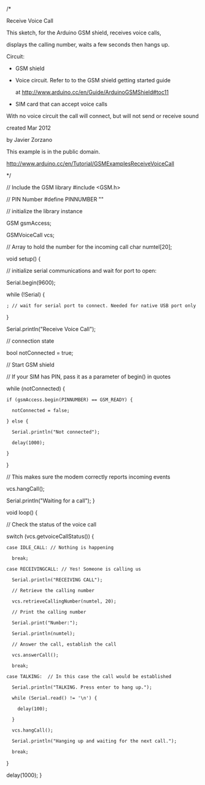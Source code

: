 /*

 Receive Voice Call

 This sketch, for the Arduino GSM shield, receives voice calls,

 displays the calling number, waits a few seconds then hangs up.

 Circuit:

 * GSM shield

 * Voice circuit. Refer to to the GSM shield getting started guide

   at http://www.arduino.cc/en/Guide/ArduinoGSMShield#toc11

 * SIM card that can accept voice calls

 With no voice circuit the call will connect, but will not send or receive sound

 created Mar 2012

 by Javier Zorzano

 This example is in the public domain.

 http://www.arduino.cc/en/Tutorial/GSMExamplesReceiveVoiceCall

 */

// Include the GSM library
#include <GSM.h>

// PIN Number
#define PINNUMBER ""

// initialize the library instance

GSM gsmAccess;

GSMVoiceCall vcs;

// Array to hold the number for the incoming call
char numtel[20];

void setup() {

  // initialize serial communications and wait for port to open:

  Serial.begin(9600);

  while (!Serial) {

    ; // wait for serial port to connect. Needed for native USB port only

  }

  Serial.println("Receive Voice Call");

  // connection state

  bool notConnected = true;

  // Start GSM shield

  // If your SIM has PIN, pass it as a parameter of begin() in quotes

  while (notConnected) {

    if (gsmAccess.begin(PINNUMBER) == GSM_READY) {

      notConnected = false;

    } else {

      Serial.println("Not connected");

      delay(1000);

    }

  }

  // This makes sure the modem correctly reports incoming events

  vcs.hangCall();

  Serial.println("Waiting for a call");
}

void loop() {

  // Check the status of the voice call

  switch (vcs.getvoiceCallStatus()) {

    case IDLE_CALL: // Nothing is happening

      break;

    case RECEIVINGCALL: // Yes! Someone is calling us

      Serial.println("RECEIVING CALL");

      // Retrieve the calling number

      vcs.retrieveCallingNumber(numtel, 20);

      // Print the calling number

      Serial.print("Number:");

      Serial.println(numtel);

      // Answer the call, establish the call

      vcs.answerCall();

      break;

    case TALKING:  // In this case the call would be established

      Serial.println("TALKING. Press enter to hang up.");

      while (Serial.read() != '\n') {

        delay(100);

      }

      vcs.hangCall();

      Serial.println("Hanging up and waiting for the next call.");

      break;

  }

  delay(1000);
}
